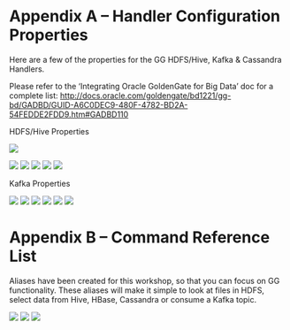 # Appendix A – Handler Configuration Properties

Here are a few of the properties for the GG HDFS/Hive, Kafka & Cassandra Handlers.

Please refer to the ‘Integrating Oracle GoldenGate for Big Data’ doc for a complete list: http://docs.oracle.com/goldengate/bd1221/gg-bd/GADBD/GUID-A6C0DEC9-480F-4782-BD2A-54FEDDE2FDD9.htm#GADBD110

HDFS/Hive Properties

![](images/800/image8xx_0.png)

![](images/800/image8xx_0.png)
![](images/800/image8xx_0.png)
![](images/800/image8xx_0.png)
![](images/800/image8xx_0.png)
![](images/800/image8xx_0.png)

Kafka Properties

![](images/800/image8xx_0.png)
![](images/800/image8xx_0.png)
![](images/800/image8xx_0.png)
![](images/800/image8xx_0.png)
![](images/800/image8xx_0.png)
![](images/800/image8xx_0.png)

# Appendix B – Command Reference List


Aliases have been created for this workshop, so that you can focus on GG functionality. These aliases will make it simple to look at files in HDFS, select data from Hive, HBase, Cassandra or consume a Kafka topic.

![](images/800/image8xx_0.png)
![](images/800/image8xx_0.png)
![](images/800/image8xx_0.png)


